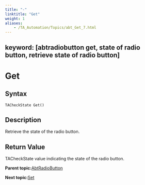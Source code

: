```yaml
--- 
title: "-"
linktitle: "Get"
weight: 1
aliases: 
    - /TA_Automation/Topics/abt_Get_7.html
---
```

keyword: [abtradiobutton get, state of radio button, retrieve state of radio button]
---

# Get

## Syntax

`TACheckState Get()`

## Description

Retrieve the state of the radio button.

## Return Value

TACheckState value indicating the state of the radio button.

**Parent topic:**[AbtRadioButton](/TA_Automation/Topics/abt_AbtRadioButton.html)

**Next topic:**[Set](/TA_Automation/Topics/abt_Set_7.html)

